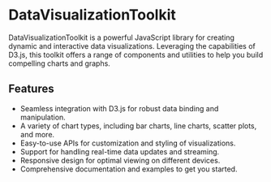 # DataVisualizationToolkit

DataVisualizationToolkit is a powerful JavaScript library for creating dynamic and interactive data visualizations. Leveraging the capabilities of D3.js, this toolkit offers a range of components and utilities to help you build compelling charts and graphs.

## Features

- Seamless integration with D3.js for robust data binding and manipulation.
- A variety of chart types, including bar charts, line charts, scatter plots, and more.
- Easy-to-use APIs for customization and styling of visualizations.
- Support for handling real-time data updates and streaming.
- Responsive design for optimal viewing on different devices.
- Comprehensive documentation and examples to get you started.

